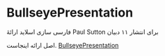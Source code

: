 # BullseyePresentation

فارسی سازی اسلاید ارائهٔ Paul Sutton برای انتشار ۱۱ دبیان 

اصل ارائه اینجاست.
[BullseyePresentation](https://salsa.debian.org/zleap-guest/bullseyepresentation)
